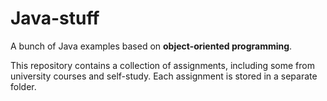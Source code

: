# Java-stuff

A bunch of Java examples based on **object-oriented programming**.

This repository contains a collection of assignments, including some from university courses and self-study. Each assignment is stored in a separate folder.
